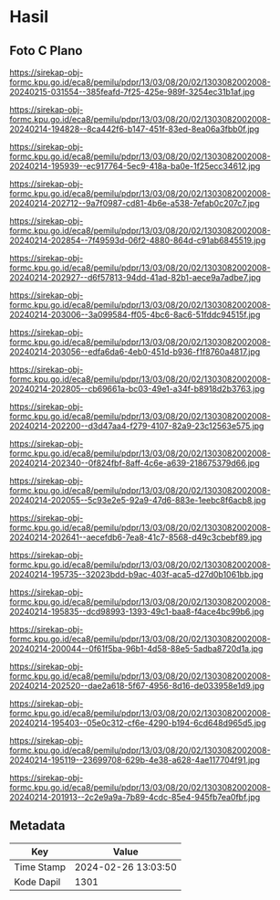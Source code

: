 # Hasil

## Foto C Plano

https://sirekap-obj-formc.kpu.go.id/eca8/pemilu/pdpr/13/03/08/20/02/1303082002008-20240215-031554--385feafd-7f25-425e-989f-3254ec31b1af.jpg

https://sirekap-obj-formc.kpu.go.id/eca8/pemilu/pdpr/13/03/08/20/02/1303082002008-20240214-194828--8ca442f6-b147-451f-83ed-8ea06a3fbb0f.jpg

https://sirekap-obj-formc.kpu.go.id/eca8/pemilu/pdpr/13/03/08/20/02/1303082002008-20240214-195939--ec917764-5ec9-418a-ba0e-1f25ecc34612.jpg

https://sirekap-obj-formc.kpu.go.id/eca8/pemilu/pdpr/13/03/08/20/02/1303082002008-20240214-202712--9a7f0987-cd81-4b6e-a538-7efab0c207c7.jpg

https://sirekap-obj-formc.kpu.go.id/eca8/pemilu/pdpr/13/03/08/20/02/1303082002008-20240214-202854--7f49593d-06f2-4880-864d-c91ab6845519.jpg

https://sirekap-obj-formc.kpu.go.id/eca8/pemilu/pdpr/13/03/08/20/02/1303082002008-20240214-202927--d6f57813-94dd-41ad-82b1-aece9a7adbe7.jpg

https://sirekap-obj-formc.kpu.go.id/eca8/pemilu/pdpr/13/03/08/20/02/1303082002008-20240214-203006--3a099584-ff05-4bc6-8ac6-51fddc94515f.jpg

https://sirekap-obj-formc.kpu.go.id/eca8/pemilu/pdpr/13/03/08/20/02/1303082002008-20240214-203056--edfa6da6-4eb0-451d-b936-f1f8760a4817.jpg

https://sirekap-obj-formc.kpu.go.id/eca8/pemilu/pdpr/13/03/08/20/02/1303082002008-20240214-202805--cb69661a-bc03-49e1-a34f-b8918d2b3763.jpg

https://sirekap-obj-formc.kpu.go.id/eca8/pemilu/pdpr/13/03/08/20/02/1303082002008-20240214-202200--d3d47aa4-f279-4107-82a9-23c12563e575.jpg

https://sirekap-obj-formc.kpu.go.id/eca8/pemilu/pdpr/13/03/08/20/02/1303082002008-20240214-202340--0f824fbf-8aff-4c6e-a639-218675379d66.jpg

https://sirekap-obj-formc.kpu.go.id/eca8/pemilu/pdpr/13/03/08/20/02/1303082002008-20240214-202055--5c93e2e5-92a9-47d6-883e-1eebc8f6acb8.jpg

https://sirekap-obj-formc.kpu.go.id/eca8/pemilu/pdpr/13/03/08/20/02/1303082002008-20240214-202641--aecefdb6-7ea8-41c7-8568-d49c3cbebf89.jpg

https://sirekap-obj-formc.kpu.go.id/eca8/pemilu/pdpr/13/03/08/20/02/1303082002008-20240214-195735--32023bdd-b9ac-403f-aca5-d27d0b1061bb.jpg

https://sirekap-obj-formc.kpu.go.id/eca8/pemilu/pdpr/13/03/08/20/02/1303082002008-20240214-195835--dcd98993-1393-49c1-baa8-f4ace4bc99b6.jpg

https://sirekap-obj-formc.kpu.go.id/eca8/pemilu/pdpr/13/03/08/20/02/1303082002008-20240214-200044--0f61f5ba-96b1-4d58-88e5-5adba8720d1a.jpg

https://sirekap-obj-formc.kpu.go.id/eca8/pemilu/pdpr/13/03/08/20/02/1303082002008-20240214-202520--dae2a618-5f67-4956-8d16-de033958e1d9.jpg

https://sirekap-obj-formc.kpu.go.id/eca8/pemilu/pdpr/13/03/08/20/02/1303082002008-20240214-195403--05e0c312-cf6e-4290-b194-6cd648d965d5.jpg

https://sirekap-obj-formc.kpu.go.id/eca8/pemilu/pdpr/13/03/08/20/02/1303082002008-20240214-195119--23699708-629b-4e38-a628-4ae117704f91.jpg

https://sirekap-obj-formc.kpu.go.id/eca8/pemilu/pdpr/13/03/08/20/02/1303082002008-20240214-201913--2c2e9a9a-7b89-4cdc-85e4-945fb7ea0fbf.jpg


## Metadata

| Key        | Value               |
| ---------- | ------------------- |
| Time Stamp | 2024-02-26 13:03:50 |
| Kode Dapil | 1301                |



